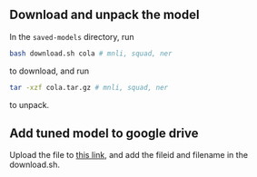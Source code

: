 ## Download and unpack the model

In the `saved-models` directory, run 
```bash
bash download.sh cola # mnli, squad, ner
```
to download, and run 
```bash
tar -xzf cola.tar.gz # mnli, squad, ner
```
to unpack.

## Add tuned model to google drive

Upload the file to [this link](https://drive.google.com/drive/u/0/folders/1f3GehQEJVfFiPvcDOiuxLyHulpOFsq3V),
and add the fileid and filename in the download.sh.
